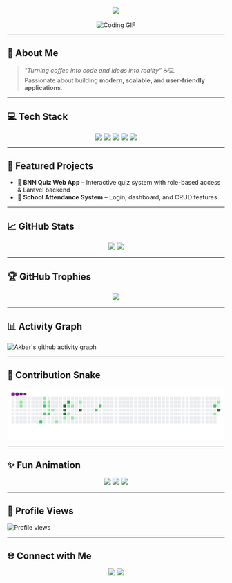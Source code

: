 <!-- Banner Animasi -->
<p align="center">
  <img src="https://readme-typing-svg.herokuapp.com?font=Orbitron&size=35&color=FF5733&center=true&vCenter=true&width=800&lines=Hi+there,+I'm+Akbar+Jhon+👋;Full-Stack+Developer;Laravel+Enthusiast;Creative+Coder;Always+Learning+New+Things" />
</p>

<!-- Avatar GIF -->
<p align="center">
  <img src="https://media.giphy.com/media/qgQUggAC3Pfv687qPC/giphy.gif" width="250px" alt="Coding GIF" />
</p>

---

## 🚀 About Me
> *"Turning coffee into code and ideas into reality"* ☕💻  
> Passionate about building **modern, scalable, and user-friendly applications**.

---

## 💻 Tech Stack
<p align="center">
  <img src="https://img.shields.io/badge/-Laravel-FF2D20?style=for-the-badge&logo=laravel&logoColor=white" />
  <img src="https://img.shields.io/badge/-PHP-777BB4?style=for-the-badge&logo=php&logoColor=white" />
  <img src="https://img.shields.io/badge/-JavaScript-F7E017?style=for-the-badge&logo=javascript&logoColor=000000" />
  <img src="https://img.shields.io/badge/-Bootstrap-563D7C?style=for-the-badge&logo=bootstrap&logoColor=white" />
  <img src="https://img.shields.io/badge/-MySQL-005C84?style=for-the-badge&logo=mysql&logoColor=white" />
</p>

---

## 📌 Featured Projects
- 🧠 **BNN Quiz Web App** – Interactive quiz system with role-based access & Laravel backend  
- 🏫 **School Attendance System** – Login, dashboard, and CRUD features  

---

## 📈 GitHub Stats
<p align="center">
  <img src="https://github-readme-stats.vercel.app/api?username=Akbar330&show_icons=true&theme=radical" height="165">
  <img src="https://github-readme-stats.vercel.app/api/top-langs/?username=Akbar330&layout=compact&theme=radical" height="165">
</p>

---

## 🏆 GitHub Trophies
<p align="center">
  <img src="https://github-profile-trophy.vercel.app/?username=Akbar330&theme=radical&no-frame=true&margin-w=5" />
</p>

---

## 📊 Activity Graph
![Akbar's github activity graph](https://github-readme-activity-graph.vercel.app/graph?username=Akbar330&theme=react-dark)

---

## 🐍 Contribution Snake
![snake gif](https://github.com/Akbar330/Akbar330/blob/output/dist/github-contribution-grid-snake.gif)

---

## ✨ Fun Animation
<p align="center">
  <img src="https://media.giphy.com/media/L8K62iTDkzGX6/giphy.gif" width="150" />
  <img src="https://media.giphy.com/media/3oKIPwoeGErMmaI43C/giphy.gif" width="150" />
  <img src="https://media.giphy.com/media/ln7z2eWriiQAllfVcn/giphy.gif" width="150" />
</p>

---

## 👀 Profile Views
![Profile views](https://komarev.com/ghpvc/?username=Akbar330&label=Profile%20views&color=0e75b6&style=flat)

---

## 🌐 Connect with Me
<p align="center">
  <a href="https://linkedin.com/in/muhammad-akbar-alhariri-693070323"><img src="https://img.shields.io/badge/LinkedIn-0077B5?style=for-the-badge&logo=linkedin&logoColor=white"/></a>
  <a href="https://instagram.com/akbr_muhammd"><img src="https://img.shields.io/badge/Instagram-E4405F?style=for-the-badge&logo=instagram&logoColor=white"/></a>
</p>

